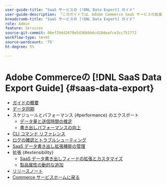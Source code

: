 ```yaml
---
user-guide-title: "SaaS サービスの [!DNL Data Export] ガイド"
user-guide-description: 「このガイドでは、Adobe Commerce SaaS サービスの拡張機能を使用する際の詳細な手順を説明します  [!DNL Data Export] 」
breadcrumb-title: "SaaS サービスの [!DNL Data Export] ガイド"
role: Admin
feature: Services
source-git-commit: 06ef294d2670e5d36bbb6cd18deafce2cc751772
workflow-type: tm+mt
source-wordcount: '75'
ht-degree: 5%

---
```


# Adobe Commerceの [!DNL SaaS Data Export Guide] {#saas-data-export}

- [ガイドの概要](overview.md)
- [データ同期](data-synchronization.md)
- スケジュールとパフォーマンス {#performance} のエクスポート
   - [データ量と送信時間の推定](estimate-data-volume-sync-time.md)
   - [書き出しパフォーマンスの向上](customize-export-processing.md)
- [CLI コマンド リファレンス](data-export-cli-commands.md)
- [ログの確認とトラブルシューティング](troubleshooting-logging.md)
- [SaaS データ書き出し拡張機能の管理](manage-extension.md)
- 拡張 {#extensibility}
   - [SaaS データ書き出しフィードの拡張とカスタマイズ](extensibility-and-customizations.md)
   - [製品属性の動的な追加](add-attribute-dynamically.md)
- [リリースノート](release-notes.md)
- [Commerce サービスホームに戻る ](https://experienceleague.adobe.com/docs/commerce-merchant-services/user-guides/home.html)
